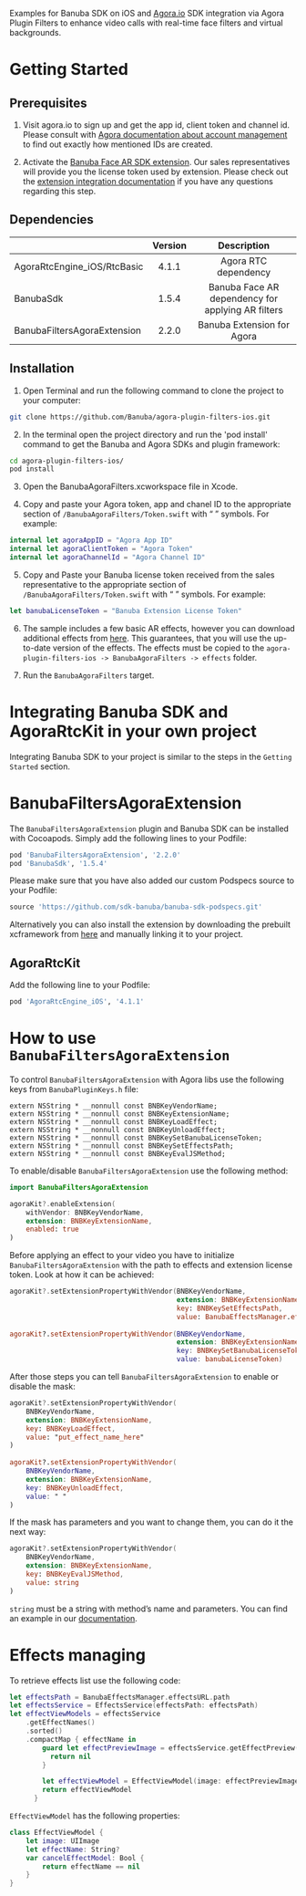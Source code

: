 Examples for Banuba SDK on iOS and [Agora.io](https://www.agora.io/en/) SDK integration via Agora Plugin Filters to enhance video calls with real-time face filters and virtual backgrounds.

# Getting Started

## Prerequisites

1. Visit agora.io to sign up and get the app id, client token and channel id. Please consult with [Agora documentation about account management](https://docs.agora.io/en/voice-calling/reference/manage-agora-account) to find out exactly how mentioned IDs are created.

2. Activate the [Banuba Face AR SDK extension](https://console.agora.io/marketplace/extension/introduce?serviceName=banuba). Our sales representatives will provide you the license token used by extension. Please check out the [extension integration documentation](https://docs.agora.io/en/video-calling/develop/use-an-extension?platform=ios) if you have any questions regarding this step.

## Dependencies

|                             | Version |                    Description                    | 
|-----------------------------|:-------:|:-------------------------------------------------:|
| AgoraRtcEngine_iOS/RtcBasic |  4.1.1  |               Agora RTC dependency                |
| BanubaSdk                   |  1.5.4  | Banuba Face AR dependency for applying AR filters |
| BanubaFiltersAgoraExtension |  2.2.0  |            Banuba Extension for Agora             |

## Installation

1. Open Terminal and run the following command to clone the project to your computer:
```sh
git clone https://github.com/Banuba/agora-plugin-filters-ios.git
```

2. In the terminal open the project directory and run the 'pod install' command to get the Banuba and Agora SDKs and plugin framework:
```sh
cd agora-plugin-filters-ios/
pod install
```

3. Open the BanubaAgoraFilters.xcworkspace file in Xcode.

4. Copy and paste your Agora token, app and chanel ID to the appropriate section of `/BanubaAgoraFilters/Token.swift` with “ ” symbols. For example: 
``` swift
internal let agoraAppID = "Agora App ID"
internal let agoraClientToken = "Agora Token"
internal let agoraChannelId = "Agora Channel ID"
```

5. Copy and Paste your Banuba license token received from the sales representative to the appropriate section of `/BanubaAgoraFilters/Token.swift` with “ ” symbols. For example: 
``` swift
let banubaLicenseToken = "Banuba Extension License Token"
```

6. The sample includes a few basic AR effects, however you can download additional effects from [here](https://docs.banuba.com/face-ar-sdk-v1/overview/demo_face_filters). This guarantees, that you will use the up-to-date version of the effects. The effects must be copied to the `agora-plugin-filters-ios -> BanubaAgoraFilters -> effects` folder.

7. Run the `BanubaAgoraFilters` target.

# Integrating Banuba SDK and AgoraRtcKit in your own project

Integrating Banuba SDK to your project is similar to the steps in the `Getting Started` section. 

# BanubaFiltersAgoraExtension

The `BanubaFiltersAgoraExtension` plugin and Banuba SDK can be installed with Cocoapods. Simply add the following lines to your Podfile:
```ruby
pod 'BanubaFiltersAgoraExtension', '2.2.0'
pod 'BanubaSdk', '1.5.4'
```
Please make sure that you have also added our custom Podspecs source to your Podfile:
```ruby
source 'https://github.com/sdk-banuba/banuba-sdk-podspecs.git'
```

Alternatively you can also install the extension by downloading the prebuilt xcframework from [here](https://github.com/Banuba/banuba-filters-agora-extension-framework) and manually linking it to your project.

## AgoraRtcKit

Add the following line to your Podfile:
```ruby
pod 'AgoraRtcEngine_iOS', '4.1.1'
```

# How to use `BanubaFiltersAgoraExtension`

To control `BanubaFiltersAgoraExtension` with Agora libs use the following keys from `BanubaPluginKeys.h` file:
```objc
extern NSString * __nonnull const BNBKeyVendorName;
extern NSString * __nonnull const BNBKeyExtensionName;
extern NSString * __nonnull const BNBKeyLoadEffect;
extern NSString * __nonnull const BNBKeyUnloadEffect;
extern NSString * __nonnull const BNBKeySetBanubaLicenseToken;
extern NSString * __nonnull const BNBKeySetEffectsPath;
extern NSString * __nonnull const BNBKeyEvalJSMethod;
```

To enable/disable `BanubaFiltersAgoraExtension` use the following method:
```swift
import BanubaFiltersAgoraExtension

agoraKit?.enableExtension(
    withVendor: BNBKeyVendorName,
    extension: BNBKeyExtensionName,
    enabled: true
)
```

Before applying an effect to your video you have to initialize `BanubaFiltersAgoraExtension` with the path to effects and extension license token. Look at how it can be achieved:
```swift
agoraKit?.setExtensionPropertyWithVendor(BNBKeyVendorName,
                                         extension: BNBKeyExtensionName,
                                         key: BNBKeySetEffectsPath,
                                         value: BanubaEffectsManager.effectsURL.path)
                                         
agoraKit?.setExtensionPropertyWithVendor(BNBKeyVendorName,
                                         extension: BNBKeyExtensionName,
                                         key: BNBKeySetBanubaLicenseToken,
                                         value: banubaLicenseToken)
```

After those steps you can tell `BanubaFiltersAgoraExtension` to enable or disable the mask:

```swift
agoraKit?.setExtensionPropertyWithVendor(
    BNBKeyVendorName,
    extension: BNBKeyExtensionName,
    key: BNBKeyLoadEffect,
    value: "put_effect_name_here"
)
  
agoraKit?.setExtensionPropertyWithVendor(
    BNBKeyVendorName,
    extension: BNBKeyExtensionName,
    key: BNBKeyUnloadEffect,
    value: " "
)
```

If the mask has parameters and you want to change them, you can do it the next way:

```swift
agoraKit?.setExtensionPropertyWithVendor(
    BNBKeyVendorName,
    extension: BNBKeyExtensionName,
    key: BNBKeyEvalJSMethod,
    value: string
)      
```
`string` must be a string with method’s name and parameters. You can find an example in our [documentation](https://docs.banuba.com/face-ar-sdk-v1/effect_api/face_beauty).

# Effects managing

To retrieve effects list use the following code:

```swift
let effectsPath = BanubaEffectsManager.effectsURL.path
let effectsService = EffectsService(effectsPath: effectsPath)
let effectViewModels = effectsService
    .getEffectNames()
    .sorted()
    .compactMap { effectName in
        guard let effectPreviewImage = effectsService.getEffectPreview(effectName) else {
          return nil
        }

        let effectViewModel = EffectViewModel(image: effectPreviewImage, effectName: effectName)
        return effectViewModel
      }
```

`EffectViewModel` has the following properties:
```swift
class EffectViewModel {
    let image: UIImage
    let effectName: String?
    var cancelEffectModel: Bool {
        return effectName == nil
    }
}
```
